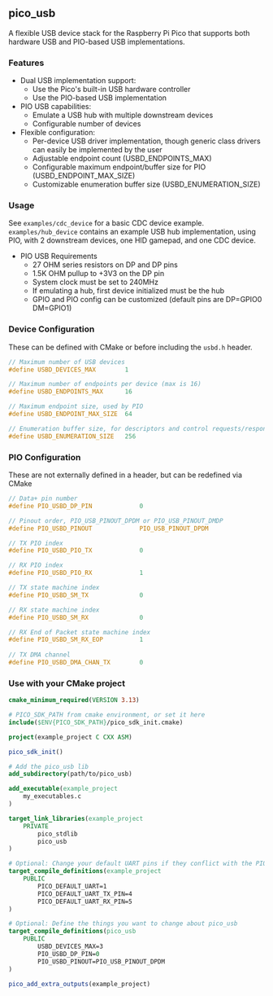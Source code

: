 ## pico_usb
A flexible USB device stack for the Raspberry Pi Pico that supports both hardware USB and PIO-based USB implementations.

### Features
- Dual USB implementation support:
    - Use the Pico's built-in USB hardware controller
    - Use the PIO-based USB implementation
- PIO USB capabilities:
    - Emulate a USB hub with multiple downstream devices
    - Configurable number of devices
- Flexible configuration:
    - Per-device USB driver implementation, though generic class drivers can easily be implemented by the user
    - Adjustable endpoint count (USBD_ENDPOINTS_MAX)
    - Configurable maximum endpoint/buffer size for PIO (USBD_ENDPOINT_MAX_SIZE)
    - Customizable enumeration buffer size (USBD_ENUMERATION_SIZE)

### Usage
See ```examples/cdc_device``` for a basic CDC device example. ```examples/hub_device``` contains an example USB hub implementation, using PIO, with 2 downstream devices, one HID gamepad, and one CDC device.

- PIO USB Requirements
    - 27 OHM series resistors on DP and DP pins
    - 1.5K OHM pullup to +3V3 on the DP pin 
    - System clock must be set to 240MHz
    - If emulating a hub, first device initialized must be the hub
    - GPIO and PIO config can be customized (default pins are DP=GPIO0 DM=GPIO1)

### Device Configuration
These can be defined with CMake or before including the ```usbd.h``` header.
```c
// Maximum number of USB devices
#define USBD_DEVICES_MAX        1

// Maximum number of endpoints per device (max is 16)
#define USBD_ENDPOINTS_MAX      16

// Maximum endpoint size, used by PIO
#define USBD_ENDPOINT_MAX_SIZE  64

// Enumeration buffer size, for descriptors and control requests/responses
#define USBD_ENUMERATION_SIZE   256
```

### PIO Configuration
These are not externally defined in a header, but can be redefined via CMake
```c
// Data+ pin number
#define PIO_USBD_DP_PIN             0   

// Pinout order, PIO_USB_PINOUT_DPDM or PIO_USB_PINOUT_DMDP
#define PIO_USBD_PINOUT             PIO_USB_PINOUT_DPDM 

// TX PIO index
#define PIO_USBD_PIO_TX             0   

// RX PIO index
#define PIO_USBD_PIO_RX             1   

// TX state machine index
#define PIO_USBD_SM_TX              0   

// RX state machine index
#define PIO_USBD_SM_RX              0   

// RX End of Packet state machine index
#define PIO_USBD_SM_RX_EOP          1   
    
// TX DMA channel
#define PIO_USBD_DMA_CHAN_TX        0   
```

### Use with your CMake project
```cmake
cmake_minimum_required(VERSION 3.13)

# PICO_SDK_PATH from cmake environment, or set it here
include($ENV{PICO_SDK_PATH}/pico_sdk_init.cmake)

project(example_project C CXX ASM)

pico_sdk_init()

# Add the pico_usb lib
add_subdirectory(path/to/pico_usb)

add_executable(example_project
    my_executables.c
)

target_link_libraries(example_project 
    PRIVATE
        pico_stdlib
        pico_usb
)

# Optional: Change your default UART pins if they conflict with the PIO USB pins
target_compile_definitions(example_project 
    PUBLIC
        PICO_DEFAULT_UART=1
        PICO_DEFAULT_UART_TX_PIN=4
        PICO_DEFAULT_UART_RX_PIN=5
)

# Optional: Define the things you want to change about pico_usb
target_compile_definitions(pico_usb 
    PUBLIC
        USBD_DEVICES_MAX=3
        PIO_USBD_DP_PIN=0
        PIO_USBD_PINOUT=PIO_USB_PINOUT_DPDM 
)

pico_add_extra_outputs(example_project)
```